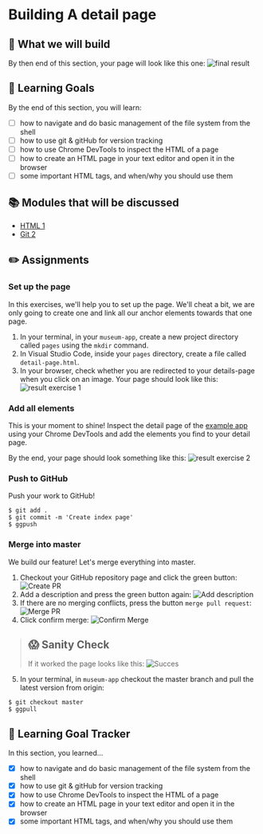# Building A detail page

## 🎨 What we will build
By then end of this section, your page will look like this one: 
![final result](https://cd.sseu.re/Museum_Guide_2018-11-28_18-03-17.png)

## 🎯 Learning Goals
By the end of this section, you will learn:

* [ ] how to navigate and do basic management of the file system from the shell
* [ ] how to use git & gitHub for version tracking
* [ ] how to use Chrome DevTools to inspect the HTML of a page
* [ ] how to create an HTML page in your text editor and open it in the browser
* [ ] some important HTML tags, and when/why you should use them

## 📚 Modules that will be discussed

  * [HTML 1](or2?)
  * [Git 2](orGitHub?)

## ✏️ Assignments
### Set up the page
In this exercises, we'll help you to set up the page. We'll cheat a bit, we are only going to create one and link all our anchor elements towards that one page.

1. In your terminal, in your `museum-app`, create a new project directory called `pages` using the `mkdir` command.
2. In Visual Studio Code, inside your `pages` directory, create a file called `detail-page.html`.
3. In your browser, check whether you are redirected to your details-page when you click on an image. Your page should look like this:
![result exercise 1](https://cd.sseu.re/Monosnap_2018-11-29_17-02-54.png)

### Add all elements
This is your moment to shine! Inspect the detail page of the [example app]() using your Chrome DevTools and add the elements you find to your detail page.

By the end, your page should look something like this:
![result exercise 2](https://cd.sseu.re/Monosnap_2018-11-29_17-01-52.png)
 
### Push to GitHub
Push your work to GitHub!

```shell
$ git add .
$ git commit -m 'Create index page'
$ ggpush
```

### Merge into master
We build our feature! Let's merge everything into master.

1. Checkout your GitHub repository page and click the green button:
![Create PR](https://cd.sseu.re/Monosnap_2018-11-29_17-14-47.png)
2. Add a description and press the green button again:
![Add description](https://cd.sseu.re/Comparing_master...featindex-page__MimiMagmuseum-app_2018-11-29_17-37-49.png)
3. If there are no merging conflicts, press the button `merge pull request`:
![Merge PR](https://cd.sseu.re/Featstructure-index-page_by_MimiMag__Pull_Request_1__MimiMagmuseum-app_2018-11-29_17-39-19.png)
4. Click confirm merge:
![Confirm Merge](https://cd.sseu.re/Featstructure-index-page_by_MimiMag__Pull_Request_1__MimiMagmuseum-app_2018-11-29_17-40-28.png)

> ## 😱  Sanity Check
> If it worked the page looks like this:
> ![Succes](https://cd.sseu.re/Featstructure-index-page_by_MimiMag__Pull_Request_1__MimiMagmuseum-app_2018-11-29_17-42-32.png)

5. In your terminal, in `museum-app` checkout the master branch and pull the latest version from origin:
```shell
$ git checkout master
$ ggpull
```

## 🎯 Learning Goal Tracker
In this section, you learned...

* [X] how to navigate and do basic management of the file system from the shell
* [X] how to use git & gitHub for version tracking
* [X] how to use Chrome DevTools to inspect the HTML of a page
* [X] how to create an HTML page in your text editor and open it in the browser
* [X] some important HTML tags, and when/why you should use them
